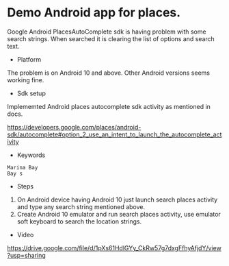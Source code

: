 # Demo Android app for places.

Google Android PlacesAutoComplete sdk is having problem with some search strings. When searched it is clearing the list of options and search text.

- Platform 

The problem is on Android 10 and above. Other Android versions seems working fine.

- Sdk setup

Implememted Android places autocomplete sdk activity as mentioned in docs.

https://developers.google.com/places/android-sdk/autocomplete#option_2_use_an_intent_to_launch_the_autocomplete_activity

- Keywords

```
Marina Bay
Bay s
```

- Steps

1. On Android device having Android 10 just launch search places activity and type any search string mentioned above.
2. Create Android 10 emulator and run search places activity, use emulator soft keyboard to search the location strings.

- Video

https://drive.google.com/file/d/1pXs61HdlGYy_CkRw57g7dxgFfhyAfjdY/view?usp=sharing
